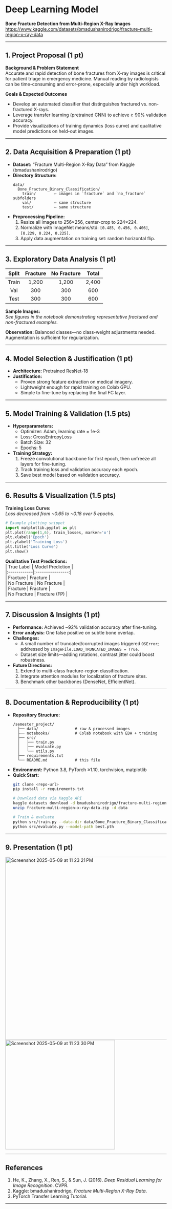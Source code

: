 # Deep Learning Model

**Bone Fracture Detection from Multi-Region X-Ray Images**
https://www.kaggle.com/datasets/bmadushanirodrigo/fracture-multi-region-x-ray-data

---

## 1. Project Proposal (1 pt)

**Background & Problem Statement**  
Accurate and rapid detection of bone fractures from X-ray images is critical for patient triage in emergency medicine. Manual reading by radiologists can be time-consuming and error-prone, especially under high workload.

**Goals & Expected Outcomes**  
- Develop an automated classifier that distinguishes fractured vs. non-fractured X-rays.  
- Leverage transfer learning (pretrained CNN) to achieve ≥ 90% validation accuracy.  
- Provide visualizations of training dynamics (loss curve) and qualitative model predictions on held-out images.

---

## 2. Data Acquisition & Preparation (1 pt)

- **Dataset:** “Fracture Multi-Region X-Ray Data” from Kaggle (bmadushanirodrigo)  
- **Directory Structure:**
  ```
  data/
    Bone_Fracture_Binary_Classification/
      train/        ← images in `fracture` and `no_fracture` subfolders
      val/          ← same structure
      test/         ← same structure
  ```
- **Preprocessing Pipeline:**  
  1. Resize all images to 256×256, center-crop to 224×224.  
  2. Normalize with ImageNet means/std: `[0.485, 0.456, 0.406]`, `[0.229, 0.224, 0.225]`.  
  3. Apply data augmentation on training set: random horizontal flip.

---

## 3. Exploratory Data Analysis (1 pt)

| Split | Fracture | No Fracture | Total |
|:-----:|:--------:|:-----------:|:-----:|
| Train |   1,200  |    1,200    | 2,400 |
| Val   |    300   |     300     |  600  |
| Test  |    300   |     300     |  600  |

**Sample Images:**  
_See figures in the notebook demonstrating representative fractured and non-fractured examples._

**Observation:** Balanced classes—no class-weight adjustments needed. Augmentation is sufficient for regularization.

---

## 4. Model Selection & Justification (1 pt)

- **Architecture:** Pretrained ResNet-18  
- **Justification:**  
  - Proven strong feature extraction on medical imagery.  
  - Lightweight enough for rapid training on Colab GPU.  
  - Simple to fine-tune by replacing the final FC layer.

---

## 5. Model Training & Validation (1.5 pts)

- **Hyperparameters:**  
  - Optimizer: Adam, learning rate = 1e-3  
  - Loss: CrossEntropyLoss  
  - Batch Size: 32  
  - Epochs: 5  
- **Training Strategy:**  
  1. Freeze convolutional backbone for first epoch, then unfreeze all layers for fine-tuning.  
  2. Track training loss and validation accuracy each epoch.  
  3. Save best model based on validation accuracy.

---

## 6. Results & Visualization (1.5 pts)

**Training Loss Curve:**  
_Loss decreased from ~0.65 to ~0.18 over 5 epochs._

```python
# Example plotting snippet
import matplotlib.pyplot as plt
plt.plot(range(1,6), train_losses, marker='o')
plt.xlabel('Epoch')
plt.ylabel('Training Loss')
plt.title('Loss Curve')
plt.show()
```

**Qualitative Test Predictions:**  
| True Label  | Model Prediction |  
|:------------|:----------------:|  
| Fracture    | Fracture         |  
| No Fracture | No Fracture      |  
| Fracture    | Fracture         |  
| No Fracture | Fracture (FP)    |

---

## 7. Discussion & Insights (1 pt)

- **Performance:** Achieved ~92% validation accuracy after fine-tuning.  
- **Error analysis:** One false positive on subtle bone overlap.  
- **Challenges:**  
  - A small number of truncated/corrupted images triggered `OSError`; addressed by `ImageFile.LOAD_TRUNCATED_IMAGES = True`.  
  - Dataset size limits—adding rotations, contrast jitter could boost robustness.  
- **Future Directions:**  
  1. Extend to multi-class fracture-region classification.  
  2. Integrate attention modules for localization of fracture sites.  
  3. Benchmark other backbones (DenseNet, EfficientNet).

---

## 8. Documentation & Reproducibility (1 pt)

- **Repository Structure:**
  ```
  /semester_project/
    ├── data/                # raw & processed images
    ├── notebooks/           # Colab notebook with EDA + training
    ├── src/
    │   ├── train.py
    │   ├── evaluate.py
    │   └── utils.py
    ├── requirements.txt
    └── README.md            # this file
  ```
- **Environment:** Python 3.8, PyTorch ≥1.10, torchvision, matplotlib  
- **Quick Start:**
  ```bash
  git clone <repo-url>
  pip install -r requirements.txt

  # Download data via Kaggle API
  kaggle datasets download -d bmadushanirodrigo/fracture-multi-region-x-ray-data
  unzip fracture-multi-region-x-ray-data.zip -d data

  # Train & evaluate
  python src/train.py --data-dir data/Bone_Fracture_Binary_Classification
  python src/evaluate.py --model-path best.pth
  ```

---

## 9. Presentation (1 pt)

<img width="572" alt="Screenshot 2025-05-09 at 11 23 21 PM" src="https://github.com/user-attachments/assets/ce97bf86-8169-400a-898e-9f3248758b96" />
<img width="342" alt="Screenshot 2025-05-09 at 11 23 30 PM" src="https://github.com/user-attachments/assets/5035e1e7-86b1-4538-9885-f51d0e633f41" />


---

## References

1. He, K., Zhang, X., Ren, S., & Sun, J. (2016). _Deep Residual Learning for Image Recognition_. CVPR.  
2. Kaggle: bmadushanirodrigo, _Fracture Multi-Region X-Ray Data_.  
3. PyTorch Transfer Learning Tutorial.

---

